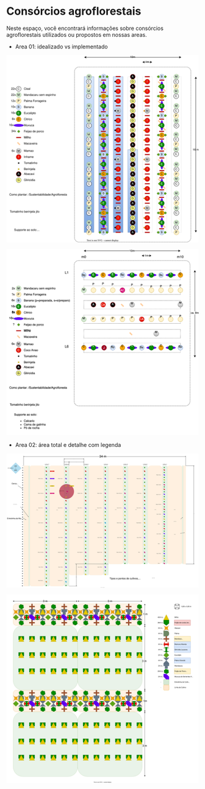 # Consórcios agroflorestais

Neste espaço, você encontrará informações sobre consórcios agroflorestais utilizados ou propostos em nossas areas.

- Area 01: idealizado vs implementado

![Idealizado](consorcios/SAF01_2023.03_primeiro_canteiro_idealizado.svg)

![Implementado](consorcios/SAF01_2023.03_primeiro_canteiro_implementado.svg)


- Area 02: área total e detalhe com legenda

![Efetivamente implementado](consorcios/SAF02_dez2023.drawio.svg)

![Detalhe com legenda](consorcios/SAF02_dez2023_detalhe.drawio.svg)
